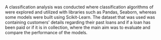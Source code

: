 A classification analysis was conducted where classification algorithms of were explored and utilized with libraries such as Pandas, Seaborn, whereas some models were built using Scikit-Learn. The dataset that was used was containing customers' details regarding their past loans and if a loan has been paid or if it is in collection, where the main aim was to evaluate and compare the performance of the models.
